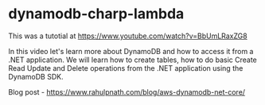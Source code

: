 # dynamodb-charp-lambda
This was a tutotial at https://www.youtube.com/watch?v=BbUmLRaxZG8

In this video let's learn more about DynamoDB and how to access it from a .NET application. We will learn how to create tables, how to do basic Create Read Update and Delete operations from the .NET application using the DynamoDB SDK. 

Blog post - https://www.rahulpnath.com/blog/aws-dynamodb-net-core/
